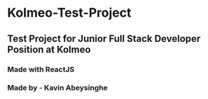 # Kolmeo-Test-Project

## Test Project for Junior Full Stack Developer Position at Kolmeo 

### Made with ReactJS

### Made by - Kavin Abeysinghe
 

